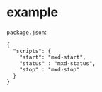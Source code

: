 # example

```package.json```:
```
{
  "scripts": {
    "start": "mxd-start",
    "status" : "mxd-status",
    "stop" : "mxd-stop"
  }
}
```
